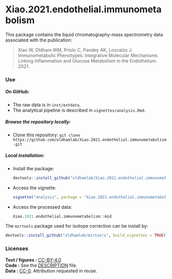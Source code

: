 
<!-- README.md is generated from README.Rmd. Please edit that file -->

# Xiao.2021.endothelial.immunometabolism

<!-- badges: start -->
<!-- badges: end -->

This package contains the liquid chromatography-mass spectrometry data
associated with the publication:

> Xiao W, Oldham WM, Priolo C, Pandey AK, Loscalzo J. Immunometabolic
> Phenotypes: Integrative Molecular Mechanisms Linking Inflammation and
> Glucose Metabolism in the Endothelium. 2021.

### Use

##### On GitHub:

-   The raw data is in `inst/extdata`.
-   The analytical pipeline is described in `vignettes/analysis.Rmd`.

##### Browse the repository locally:

-   Clone this repository:
    `git clone https://github.com/oldhamlab/Xiao.2021.endothelial.immunometabolism.git`

##### Local installation:

-   Install the package:

    ``` r
    devtools::install_github("oldhamlab/Xiao.2021.endothelial.immunometabolism", build_vignettes = TRUE)
    ```

-   Access the vignette:

    ``` r
    vignette("analysis", package = "Xiao.2021.endothelial.immunometabolism")
    ```

-   Access the processed data:

    ``` r
    Xiao.2021.endothelial.immunometabolism::mid
    ```

The `mzrtools` package used for isotope correction can be install by:

``` r
devtools::install_github("oldhamlab/mzrtools", build_vignettes = TRUE)`
```

### Licenses

**Text / figures :**
[CC-BY-4.0](http://creativecommons.org/licenses/by/4.0/)  
**Code :** See the [DESCRIPTION](DESCRIPTION) file.  
**Data :** [CC-0](http://creativecommons.org/publicdomain/zero/1.0/).
Attribution requested in reuse.

